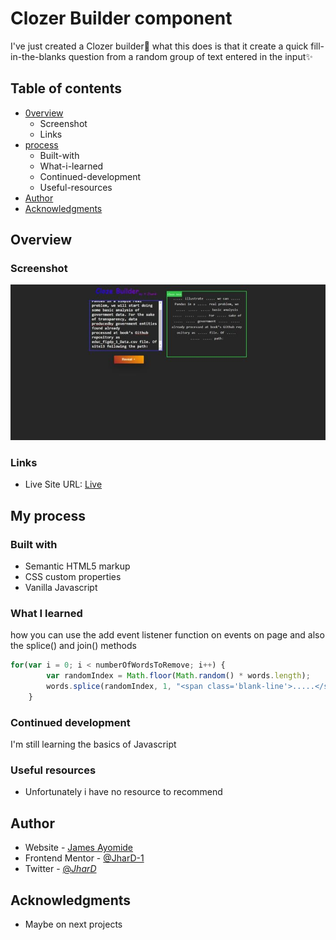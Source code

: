 # Clozer Builder component 

I've just created a Clozer builder🎉
what this does is that it create a quick fill-in-the-blanks question from a random group of text entered in the input✨


## Table of contents

- [0verview](#overview)
  - Screenshot
  - Links
- [process](#my-process)
  - Built-with
  - What-i-learned
  - Continued-development
  - Useful-resources
- [Author](#Author)
- [Acknowledgments](#Acknowledgments)

## Overview
### Screenshot

![Screenshot](https://github.com/JharD-1/Cloze-Builder/blob/main/img/overview220d4587-e206-4da1-928c-a004c3fec95b)

### Links

- Live Site URL: [Live](https://cloze-builder.vercel.app/)

## My process

### Built with

- Semantic HTML5 markup
- CSS custom properties
- Vanilla Javascript 


### What I learned
how you can use the add event listener function on events on page
and also the splice() and join() methods

```js
for(var i = 0; i < numberOfWordsToRemove; i++) {
        var randomIndex = Math.floor(Math.random() * words.length);
        words.splice(randomIndex, 1, "<span class='blank-line'>.....</span>");
    }
```

### Continued development

I'm still learning the basics of Javascript 

### Useful resources

- Unfortunately i have no resource to recommend


## Author

- Website - [James Ayomide]()
- Frontend Mentor - [@JharD-1](https://www.frontendmentor.io/profile/JharD-1)
- Twitter - [@_JharD_](https://www.twitter.com/@_JharD_)

## Acknowledgments
- Maybe on next projects
